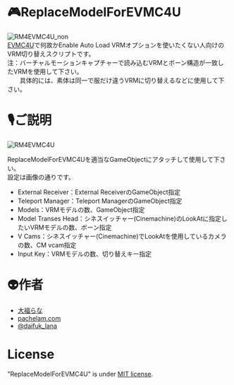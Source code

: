 # 🎮ReplaceModelForEVMC4U
![RM4EVMC4U_non](https://user-images.githubusercontent.com/59566441/90384044-ee50cb80-e0bb-11ea-8555-45a0806dffd7.png)  
[EVMC4U](https://github.com/gpsnmeajp/EasyVirtualMotionCaptureForUnity)で何故かEnable Auto Load VRMオプションを使いたくない人向けのVRM切り替えスクリプトです。  
注：バーチャルモーションキャプチャーで読み込むVRMとボーン構造が一致したVRMを使用して下さい。  
　　具体的には、素体は同一で服だけ違うVRMに切り替えるなどに使用して下さい。
 
# 🎙ご説明
![RM4EVMC4U](https://user-images.githubusercontent.com/59566441/90384451-8353c480-e0bc-11ea-8c40-9b916a947e01.png)
 
ReplaceModelForEVMC4Uを適当なGameObjectにアタッチして使用して下さい。  
設定は画像の通りです。  
 
* External Receiver：External ReceiverのGameObject指定  
* Teleport Manager：Teleport ManagerのGameObject指定  
* Models：VRMモデルの数、GameObject指定  
* Model Transes Head：シネスイッチャー(Cinemachine)のLookAtに指定したいVRMモデルの数、ボーン指定  
* V Cams：シネスイッチャー(Cinemachine)でLookAtを使用しているカメラの数、CM vcam指定  
* Input Key：VRMモデルの数、切り替えキー指定  
 
# 👽作者  
 
* [大福らな](https://www.youtube.com/channel/UCtg9i4TxyddG5QV5CYZETiQ)
* [pachelam.com](https://pachelam.com/)
* [@daifuk_lana](https://twitter.com/daifuk_lana)
 
# License
 
"ReplaceModelForEVMC4U" is under [MIT license](https://en.wikipedia.org/wiki/MIT_License).
 